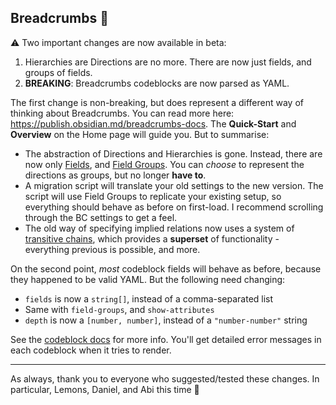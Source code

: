 ## Breadcrumbs 🍞

⚠️ Two important changes are now available in beta:

1. Hierarchies are Directions are no more. There are now just fields, and groups of fields.
2. **BREAKING**: Breadcrumbs codeblocks are now parsed as YAML.

The first change is non-breaking, but does represent a different way of thinking about Breadcrumbs. You can read more here: <https://publish.obsidian.md/breadcrumbs-docs>. The **Quick-Start** and **Overview** on the Home page will guide you. But to summarise:

- The abstraction of Directions and Hierarchies is gone. Instead, there are now only [Fields](https://publish.obsidian.md/breadcrumbs-docs/Edge+Fields), and [Field Groups](https://publish.obsidian.md/breadcrumbs-docs/Field+Groups). You can _choose_ to represent the directions as groups, but no longer **have to**.
- A migration script will translate your old settings to the new version. The script will use Field Groups to replicate your existing setup, so everything should behave as before on first-load. I recommend scrolling through the BC settings to get a feel.
- The old way of specifying implied relations now uses a system of [transitive chains](https://publish.obsidian.md/breadcrumbs-docs/Implied+Edge+Builders/Transitive+Implied+Relations), which provides a **superset** of functionality - everything previous is possible, and more.

On the second point, _most_ codeblock fields will behave as before, because they happened to be valid YAML. But the following need changing:

- `fields` is now a `string[]`, instead of a comma-separated list
- Same with `field-groups`, and `show-attributes`
- `depth` is now a `[number, number]`, instead of a `"number-number"` string

See the [codeblock docs](https://publish.obsidian.md/breadcrumbs-docs/Views/Codeblocks) for more info. You'll get detailed error messages in each codeblock when it tries to render.

---

As always, thank you to everyone who suggested/tested these changes. In particular, Lemons, Daniel, and Abi this time :green_heart:
